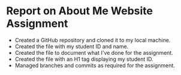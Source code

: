 # Report on About Me Website Assignment

- Created a GitHub repository and cloned it to my local machine.
- Created the  file with my student ID and name.
- Created the  file to document what I've done for the assignment.
- Created the  file with an H1 tag displaying my student ID.
- Managed branches and commits as required for the assignment.
